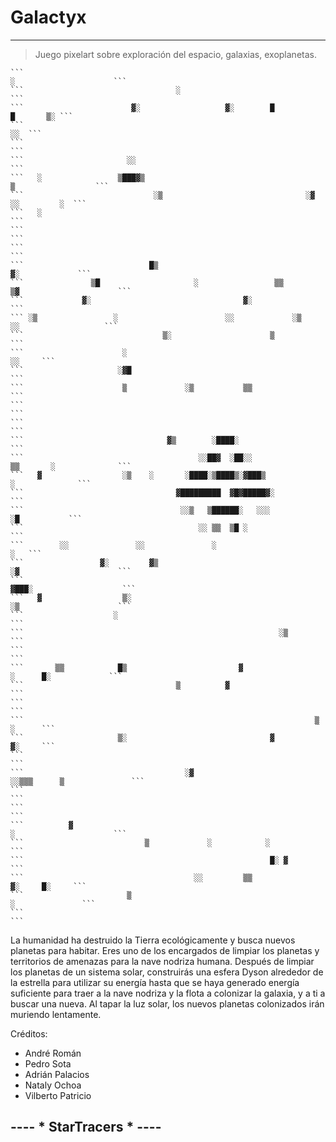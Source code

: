 # Galactyx
---

> Juego pixelart sobre exploración del espacio, galaxias, exoplanetas.


	```                                                                   ░                      ```
	```                                  ░                                                       ```
	```                        ▓░                   ▓░        █                       █       ▒░ ```
	```                                                                                      ░░  ```
	```                                                                                          ```
	```                       ░░                                                                 ```
	```   ░                 ▒███▓▒                                            ▒                  ```
	```                             ░▒                                ░▓           ░░         ░  ```
	```   ░                                                                                      ```
	```                                                                                          ```
	```                                                                                          ```
	```                            █▒                                             ▓░             ```
	```               ▒█                     ░                 ▒▒        ▒▓                      ```
	```             ▓░                                  ▓░                                       ```
	``` ░▒                 ░                        ░░             ░▒       ░░                   ```
	```                               ▒░                      ▒                                  ```
	```                      ░                                                            ░░     ```
	```                     ░▓█                                                                  ```
	```                      ▒             ░▒           ▒▒                                       ```
	```                                                                                          ```
	```                                                                                          ```
	```                                ▓▒        ░████░                                          ```
	```                                       ░░██▓  ░██░░               ▒▒       ░              ```
	```   ▓                  ░▒    ░       ░████░▒████▒░▓███▒                     ░              ```
	```                                  ▓█████████  ▓█▓█████▓░                                  ```
	```                                   ░░▒   ▒██████░   ░░░                      ░█           ```
	```                                       ░░ ▒▒  ▒█ ░                                        ```
	```        ░░               ░░               ░                                           ░   ```
	```                 ▓░         ▓▒                                    ░▓                      ```
	```                                                                 ▓███░                    ```
	```   ▓                  ▒░                                          ░▒                      ```
	```                    ░                                                                     ```
	```                                                         ░▒                               ```
	```                                                                                          ```
	```       ▒▒            █▒                         ▓                   ░      █░             ```
	```                                  ▒          ▓                                            ```
	```                                                                                          ```
	```                                                                 ▒                 ░      ```
	```                     ▒░                                ▓                           ▓░     ```
	```                                                                                          ```
	```                                    ░▓                         ░░▒▒▒      ▒               ```
	```                                                                                          ```
	```                                                                                          ```
	```          ▓                                                        ░                      ```
	```                           ▒             ░            ░                                   ```
	```                                                       █░ ▓                               ```
	```                                      ░░         ▒▒                         ▓░     █░     ```
	```                       ▒                                                  ░               ```
	```                                                                                          ```

La humanidad ha destruido la Tierra ecológicamente y busca nuevos planetas para habitar. Eres uno de los encargados de limpiar los planetas y territorios de amenazas para la nave nodriza humana. Después de limpiar los planetas de un sistema solar, construirás una esfera Dyson alrededor de la estrella para utilizar su energía hasta que se haya generado energía suficiente para traer a la nave nodriza y la flota a colonizar la galaxia, y a ti a buscar una nueva. Al tapar la luz solar, los nuevos planetas colonizados irán muriendo lentamente.


Créditos:

- André Román
- Pedro Sota
- Adrián Palacios
- Nataly Ochoa
- Vilberto Patricio







---- * StarTracers * ----
-

